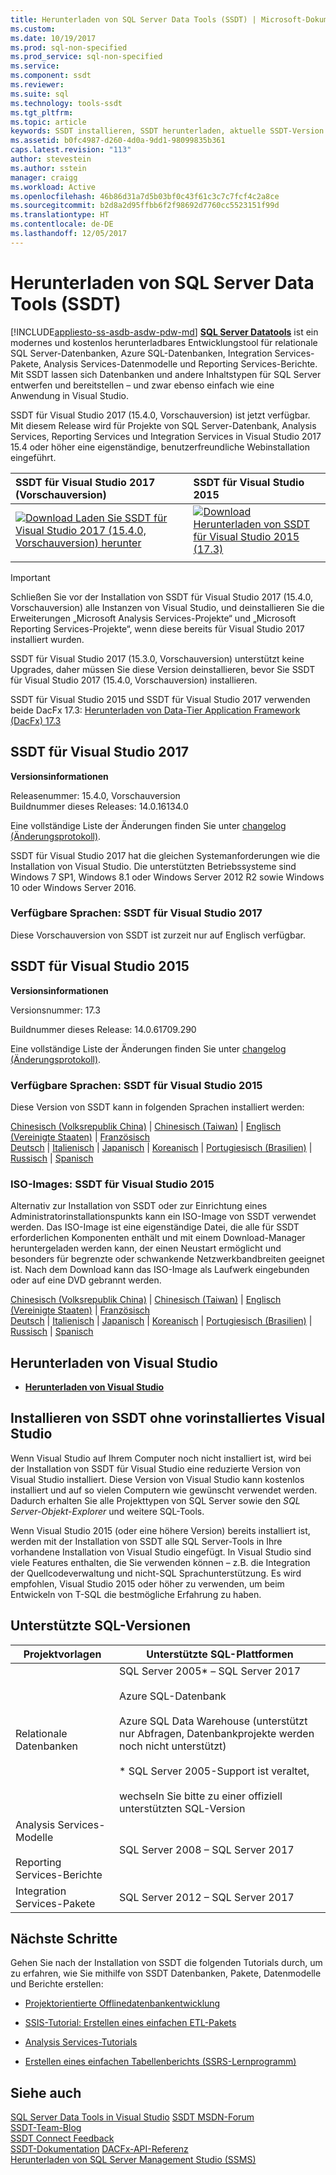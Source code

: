 ```yaml
---
title: Herunterladen von SQL Server Data Tools (SSDT) | Microsoft-Dokumentation
ms.custom: 
ms.date: 10/19/2017
ms.prod: sql-non-specified
ms.prod_service: sql-non-specified
ms.service: 
ms.component: ssdt
ms.reviewer: 
ms.suite: sql
ms.technology: tools-ssdt
ms.tgt_pltfrm: 
ms.topic: article
keywords: SSDT installieren, SSDT herunterladen, aktuelle SSDT-Version
ms.assetid: b0fc4987-d260-4d0a-9dd1-98099835b361
caps.latest.revision: "113"
author: stevestein
ms.author: sstein
manager: craigg
ms.workload: Active
ms.openlocfilehash: 46b86d31a7d5b03bf0c43f61c3c7c7fcf4c2a8ce
ms.sourcegitcommit: b2d8a2d95ffbb6f2f98692d7760cc5523151f99d
ms.translationtype: HT
ms.contentlocale: de-DE
ms.lasthandoff: 12/05/2017
---
```

# <a name="download-sql-server-data-tools-ssdt"></a>Herunterladen von SQL Server Data Tools (SSDT)
[!INCLUDE[appliesto-ss-asdb-asdw-pdw-md](../includes/appliesto-ss-asdb-asdw-pdw-md.md)]
**[SQL Server Datatools](https://msdn.microsoft.com/library/hh272686(v=vs.103).aspx)** ist ein modernes und kostenlos herunterladbares Entwicklungstool für relationale SQL Server-Datenbanken, Azure SQL-Datenbanken, Integration Services-Pakete, Analysis Services-Datenmodelle und Reporting Services-Berichte. Mit SSDT lassen sich Datenbanken und andere Inhaltstypen für SQL Server entwerfen und bereitstellen – und zwar ebenso einfach wie eine Anwendung in Visual Studio. 

SSDT für Visual Studio 2017 (15.4.0, Vorschauversion) ist jetzt verfügbar. Mit diesem Release wird für Projekte von SQL Server-Datenbank, Analysis Services, Reporting Services und Integration Services in Visual Studio 2017 15.4 oder höher eine eigenständige, benutzerfreundliche Webinstallation eingeführt.

| SSDT für Visual Studio 2017 (Vorschauversion) | SSDT für Visual Studio 2015 | 
|:--|:--|
|[![Download](../ssdt/media/download.png) Laden Sie SSDT für Visual Studio 2017 (15.4.0, Vorschauversion) herunter](https://go.microsoft.com/fwlink/?LinkId=860015) | [![Download](../ssdt/media/download.png) Herunterladen von SSDT für Visual Studio 2015 (17.3)](https://go.microsoft.com/fwlink/?linkid=858660)|
|||

> [!IMPORTANT]
> Schließen Sie vor der Installation von SSDT für Visual Studio 2017 (15.4.0, Vorschauversion) alle Instanzen von Visual Studio, und deinstallieren Sie die Erweiterungen „Microsoft Analysis Services-Projekte“ und „Microsoft Reporting Services-Projekte“, wenn diese bereits für Visual Studio 2017 installiert wurden. 
> 
> SSDT für Visual Studio 2017 (15.3.0, Vorschauversion) unterstützt keine Upgrades, daher müssen Sie diese Version deinstallieren, bevor Sie SSDT für Visual Studio 2017 (15.4.0, Vorschauversion) installieren. 


SSDT für Visual Studio 2015 und SSDT für Visual Studio 2017 verwenden beide DacFx 17.3: [Herunterladen von Data-Tier Application Framework (DacFx) 17.3](https://www.microsoft.com/download/details.aspx?id=56048)



## <a name="ssdt-for-visual-studio-2017"></a>SSDT für Visual Studio 2017
**Versionsinformationen**  
  
Releasenummer: 15.4.0, Vorschauversion  
Buildnummer dieses Releases: 14.0.16134.0

Eine vollständige Liste der Änderungen finden Sie unter [changelog (Änderungsprotokoll)](changelog-for-sql-server-data-tools-ssdt.md).

SSDT für Visual Studio 2017 hat die gleichen Systemanforderungen wie die Installation von Visual Studio. Die unterstützten Betriebssysteme sind Windows 7 SP1, Windows 8.1 oder Windows Server 2012 R2 sowie Windows 10 oder Windows Server 2016.  

### <a name="available-languages---ssdt-for-vs-2017"></a>Verfügbare Sprachen: SSDT für Visual Studio 2017
  
 Diese Vorschauversion von SSDT ist zurzeit nur auf Englisch verfügbar.




## <a name="ssdt-for-visual-studio-2015"></a>SSDT für Visual Studio 2015
**Versionsinformationen**  
  
Versionsnummer: 17.3

Buildnummer dieses Release: 14.0.61709.290
  
Eine vollständige Liste der Änderungen finden Sie unter [changelog (Änderungsprotokoll)](changelog-for-sql-server-data-tools-ssdt.md).

### <a name="available-languages---ssdt-for-vs-2015"></a>Verfügbare Sprachen: SSDT für Visual Studio 2015
  
Diese Version von SSDT kann in folgenden Sprachen installiert werden:  

[Chinesisch (Volksrepublik China)]( https://go.microsoft.com/fwlink/?linkid=858660&clcid=0x804) | 
[Chinesisch (Taiwan)]( https://go.microsoft.com/fwlink/?linkid=858660&clcid=0x404) | 
[Englisch (Vereinigte Staaten)]( https://go.microsoft.com/fwlink/?linkid=858660&clcid=0x409) | 
[Französisch]( https://go.microsoft.com/fwlink/?linkid=858660&clcid=0x40c)  
[Deutsch]( https://go.microsoft.com/fwlink/?linkid=858660&clcid=0x407) | 
[Italienisch]( https://go.microsoft.com/fwlink/?linkid=858660&clcid=0x410) | 
[Japanisch]( https://go.microsoft.com/fwlink/?linkid=858660&clcid=0x411) | 
[Koreanisch]( https://go.microsoft.com/fwlink/?linkid=858660&clcid=0x412) | 
[Portugiesisch (Brasilien)]( https://go.microsoft.com/fwlink/?linkid=858660&clcid=0x416) | 
[Russisch]( https://go.microsoft.com/fwlink/?linkid=858660&clcid=0x419) | 
[Spanisch]( https://go.microsoft.com/fwlink/?linkid=858660&clcid=0x40a)  

### <a name="iso-images---ssdt-for-vs-2015"></a>ISO-Images: SSDT für Visual Studio 2015

Alternativ zur Installation von SSDT oder zur Einrichtung eines Administratorinstallationspunkts kann ein ISO-Image von SSDT verwendet werden. Das ISO-Image ist eine eigenständige Datei, die alle für SSDT erforderlichen Komponenten enthält und mit einem Download-Manager heruntergeladen werden kann, der einen Neustart ermöglicht und besonders für begrenzte oder schwankende Netzwerkbandbreiten geeignet ist. Nach dem Download kann das ISO-Image als Laufwerk eingebunden oder auf eine DVD gebrannt werden.

[Chinesisch (Volksrepublik China)]( https://go.microsoft.com/fwlink/?linkid=858663&clcid=0x804) |
[Chinesisch (Taiwan)]( https://go.microsoft.com/fwlink/?linkid=858663&clcid=0x404) |
[Englisch (Vereinigte Staaten)]( https://go.microsoft.com/fwlink/?linkid=858663&clcid=0x409) |
[Französisch]( https://go.microsoft.com/fwlink/?linkid=858663&clcid=0x40c)  
[Deutsch]( https://go.microsoft.com/fwlink/?linkid=858663&clcid=0x407) |
[Italienisch]( https://go.microsoft.com/fwlink/?linkid=858663&clcid=0x410) |
[Japanisch]( https://go.microsoft.com/fwlink/?linkid=858663&clcid=0x411) |
[Koreanisch]( https://go.microsoft.com/fwlink/?linkid=858663&clcid=0x412) |
[Portugiesisch (Brasilien)]( https://go.microsoft.com/fwlink/?linkid=858663&clcid=0x416) |
[Russisch]( https://go.microsoft.com/fwlink/?linkid=858663&clcid=0x419) |
[Spanisch]( https://go.microsoft.com/fwlink/?linkid=858663&clcid=0x40a)


## <a name="download-visual-studio"></a>Herunterladen von Visual Studio

* [**Herunterladen von Visual Studio**](https://www.visualstudio.com/downloads)

## <a name="installing-ssdt-without-visual-studio-pre-installed"></a>Installieren von SSDT ohne vorinstalliertes Visual Studio

Wenn Visual Studio auf Ihrem Computer noch nicht installiert ist, wird bei der Installation von SSDT für Visual Studio eine reduzierte Version von Visual Studio installiert. Diese Version von Visual Studio kann kostenlos installiert und auf so vielen Computern wie gewünscht verwendet werden. Dadurch erhalten Sie alle Projekttypen von SQL Server sowie den *SQL Server-Objekt-Explorer* und weitere SQL-Tools.

Wenn Visual Studio 2015 (oder eine höhere Version) bereits installiert ist, werden mit der Installation von SSDT alle SQL Server-Tools in Ihre vorhandene Installation von Visual Studio eingefügt. In Visual Studio sind viele Features enthalten, die Sie verwenden können – z.B. die Integration der Quellcodeverwaltung und nicht-SQL Sprachunterstützung. Es wird empfohlen, Visual Studio 2015 oder höher zu verwenden, um beim Entwickeln von T-SQL die bestmögliche Erfahrung zu haben.


## <a name="supported-sql-versions"></a>Unterstützte SQL-Versionen
  
|Projektvorlagen|Unterstützte SQL-Plattformen|  
|-------------------|--------------------|  
Relationale Datenbanken|  SQL Server 2005* – SQL Server 2017 <br /><br />Azure SQL-Datenbank<br /><br />Azure SQL Data Warehouse (unterstützt nur Abfragen, Datenbankprojekte werden noch nicht unterstützt)<br /><br />  * SQL Server 2005-Support ist veraltet,<br /><br /> wechseln Sie bitte zu einer offiziell unterstützten SQL-Version|
  |Analysis Services-Modelle<br /><br />Reporting Services-Berichte | SQL Server 2008 – SQL Server 2017|
  |Integration Services-Pakete| SQL Server 2012 – SQL Server 2017    |
  
## <a name="next-steps"></a>Nächste Schritte  
Gehen Sie nach der Installation von SSDT die folgenden Tutorials durch, um zu erfahren, wie Sie mithilfe von SSDT Datenbanken, Pakete, Datenmodelle und Berichte erstellen:  
  
-   [Projektorientierte Offlinedatenbankentwicklung](https://msdn.microsoft.com/library/hh272702(v=vs.103).aspx)  
  
-   [SSIS-Tutorial: Erstellen eines einfachen ETL-Pakets](../integration-services/ssis-how-to-create-an-etl-package.md)  
  
-   [Analysis Services-Tutorials](../analysis-services/analysis-services-tutorials-ssas.md)  
  
-   [Erstellen eines einfachen Tabellenberichts (SSRS-Lernprogramm)](../reporting-services/create-a-basic-table-report-ssrs-tutorial.md)  
  



## <a name="see-also"></a>Siehe auch  
[SQL Server Data Tools in Visual Studio](https://msdn.microsoft.com/library/hh272686(v=vs.103).aspx)  
[SSDT MSDN-Forum](https://social.msdn.microsoft.com/Forums/sqlserver/home?forum=ssdt)  
[SSDT-Team-Blog](http://blogs.msdn.com/b/ssdt/)  
[SSDT Connect Feedback](https://connect.microsoft.com/SQLServer/Feedback)  
[SSDT-Dokumentation](https://msdn.microsoft.com/library/hh272686(v=vs.103).aspx)  
[DACFx-API-Referenz](https://msdn.microsoft.com/library/dn645454.aspx)  
[Herunterladen von SQL Server Management Studio (SSMS)](../ssms/download-sql-server-management-studio-ssms.md)  
